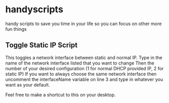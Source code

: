 # handyscripts

handy scripts to save you time in your life so you can focus on other more fun things

## Toggle Static IP Script

This toggles a network interface between static and normal IP.
Type in the name of the network interface listed that you want to change
Then the number of your desired configuration (1 for normal DHCP provided IP, 2 for static IP)
If you want to always choose the same network interface then uncomment the interfaceName variable on line 3 and type in whatever you want as your default.

Feel free to make a shortcut to this on your desktop.
